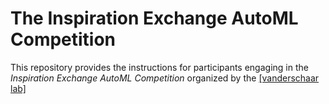 # The Inspiration Exchange AutoML Competition

This repository provides the instructions for participants engaging in the *Inspiration Exchange AutoML Competition* organized by the [[vanderschaar lab]](https://www.vanderschaar-lab.com/engagement-sessions/) 
